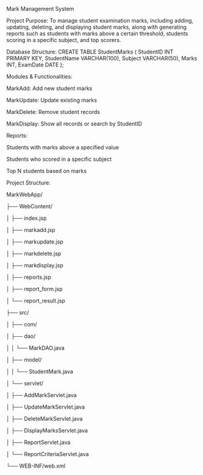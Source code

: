 Mark Management System

Project Purpose:
To manage student examination marks, including adding, updating, deleting, and displaying student
marks, along with generating reports such as students with marks above a certain threshold, students scoring in a specific subject, and top scorers.



Database Structure:
CREATE TABLE StudentMarks (
StudentID INT PRIMARY KEY,
StudentName VARCHAR(100),
Subject VARCHAR(50),
Marks INT,
ExamDate DATE
);



Modules & Functionalities:

MarkAdd: Add new student marks

MarkUpdate: Update existing marks

MarkDelete: Remove student records

MarkDisplay: Show all records or search by StudentID

Reports:

Students with marks above a specified value

Students who scored in a specific subject

Top N students based on marks

Project Structure:

MarkWebApp/

├── WebContent/

│ ├── index.jsp

│ ├── markadd.jsp

│ ├── markupdate.jsp

│ ├── markdelete.jsp

│ ├── markdisplay.jsp

│ ├── reports.jsp

│ ├── report_form.jsp

│ └── report_result.jsp

├── src/

│ ├── com/

│ ├── dao/

│ │ └── MarkDAO.java

│ ├── model/

│ │ └── StudentMark.java

│ └── servlet/

│ ├── AddMarkServlet.java

│ ├── UpdateMarkServlet.java

│ ├── DeleteMarkServlet.java

│ ├── DisplayMarksServlet.java

│ ├── ReportServlet.java

│ └── ReportCriteriaServlet.java

└── WEB-INF/web.xml
